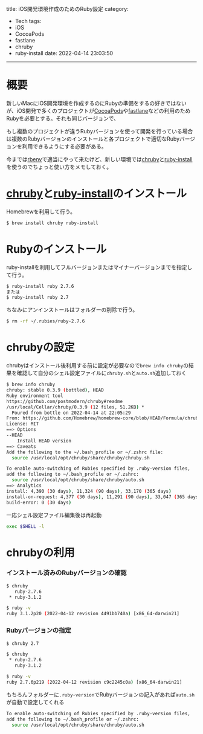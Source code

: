 title: iOS開発環境作成のためのRuby設定
category:
  - Tech
tags:
  - iOS
  - CocoaPods
  - fastlane
  - chruby
  - ruby-install
date: 2022-04-14 23:03:50
---

# 概要

新しいMacにiOS開発環境を作成するのにRubyの準備をするの好きではないが、iOS開発で多くのプロジェクトが[CocoaPods](https://cocoapods.org/)や[fastlane](https://docs.fastlane.tools/)などの利用のためRubyを必要とする。それも同じバージョンで、

もし複数のプロジェクトが違うRubyバージョンを使って開発を行っている場合は複数のRubyバージョンのインストールと各プロジェクトで適切なRubyバージョンを利用できるようにする必要がある。

今までは[rbenv](https://github.com/rbenv/rbenv)で適当にやって来たけど、新しい環境では[chruby](https://github.com/postmodern/chruby/)と[ruby-install](https://github.com/postmodern/ruby-install/)を使うのでちょっと使い方をメモしておく。


# [chruby](https://github.com/postmodern/chruby/)と[ruby-install](https://github.com/postmodern/ruby-install/)のインストール

Homebrewを利用して行う。
```bash
$ brew install chruby ruby-install
```

# Rubyのインストール

ruby-installを利用してフルバージョンまたはマイナーバージョンまでを指定して行う。

```bash
$ ruby-install ruby 2.7.6
または
$ ruby-install ruby 2.7
```

ちなみにアンインストールはフォルダーの削除で行う。

```bash
$ rm -rf ~/.rubies/ruby-2.7.6
```

# chrubyの設定

chrubyはインストール後利用する前に設定が必要なので`brew info chruby`の結果を確認して自分のシェル設定ファイルに`chruby.sh`と`auto.sh`追加しておく

```bash
$ brew info chruby
chruby: stable 0.3.9 (bottled), HEAD
Ruby environment tool
https://github.com/postmodern/chruby#readme
/usr/local/Cellar/chruby/0.3.9 (12 files, 51.2KB) *
  Poured from bottle on 2022-04-14 at 22:05:29
From: https://github.com/Homebrew/homebrew-core/blob/HEAD/Formula/chruby.rb
License: MIT
==> Options
--HEAD
	Install HEAD version
==> Caveats
Add the following to the ~/.bash_profile or ~/.zshrc file:
  source /usr/local/opt/chruby/share/chruby/chruby.sh

To enable auto-switching of Rubies specified by .ruby-version files,
add the following to ~/.bash_profile or ~/.zshrc:
  source /usr/local/opt/chruby/share/chruby/auto.sh
==> Analytics
install: 4,390 (30 days), 11,324 (90 days), 33,170 (365 days)
install-on-request: 4,377 (30 days), 11,291 (90 days), 33,047 (365 days)
build-error: 0 (30 days)
```

一応シェル設定ファイル編集後は再起動
```bash
exec $SHELL -l
```


# chrubyの利用

### インストール済みのRubyバージョンの確認

```bash
$ chruby
   ruby-2.7.6
 * ruby-3.1.2

$ ruby -v
ruby 3.1.2p20 (2022-04-12 revision 4491bb740a) [x86_64-darwin21]
```

### Rubyバージョンの指定

```bash
$ chruby 2.7

$ chruby
 * ruby-2.7.6
   ruby-3.1.2

$ ruby -v
ruby 2.7.6p219 (2022-04-12 revision c9c2245c0a) [x86_64-darwin21]
```

もちろんフォルダーに`.ruby-version`でRubyバージョンの記入があれば`auto.sh`が自動で設定してくれる
```bash
To enable auto-switching of Rubies specified by .ruby-version files,
add the following to ~/.bash_profile or ~/.zshrc:
  source /usr/local/opt/chruby/share/chruby/auto.sh
```